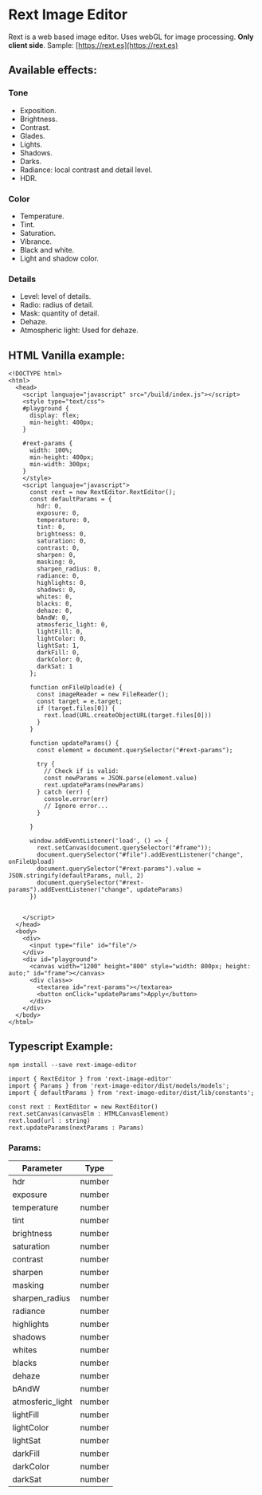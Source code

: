 # Rext Image Editor

Rext is a web based image editor. Uses webGL for image processing. **Only client side**.
Sample: [https://rext.es](https://rext.es)

## Available effects:

### Tone
* Exposition.
* Brightness.
* Contrast.
* Glades.
* Lights.
* Shadows.
* Darks.
* Radiance: local contrast and detail level.
* HDR.

### Color
* Temperature.
* Tint.
* Saturation.
* Vibrance.
* Black and white.
* Light and shadow color.

### Details
* Level: level of details.
* Radio: radius of detail.
* Mask: quantity of detail.
* Dehaze.
* Atmospheric light: Used for dehaze.

## HTML Vanilla example:
	
```[html]
<!DOCTYPE html>
<html>
  <head>
    <script languaje="javascript" src="/build/index.js"></script>
    <style type="text/css">
    #playground {
      display: flex;
      min-height: 400px;
    }

    #rext-params {
      width: 100%;
      min-height: 400px;
      min-width: 300px;
    }
    </style>
    <script languaje="javascript">
      const rext = new RextEditor.RextEditor();
      const defaultParams = {
        hdr: 0,
        exposure: 0,
        temperature: 0,
        tint: 0,
        brightness: 0,
        saturation: 0,
        contrast: 0,
        sharpen: 0,
        masking: 0,
        sharpen_radius: 0,
        radiance: 0,
        highlights: 0,
        shadows: 0,
        whites: 0,
        blacks: 0,
        dehaze: 0,
        bAndW: 0,
        atmosferic_light: 0,
        lightFill: 0,
        lightColor: 0,
        lightSat: 1,
        darkFill: 0,
        darkColor: 0,
        darkSat: 1
      };

      function onFileUpload(e) {
        const imageReader = new FileReader();
        const target = e.target;
        if (target.files[0]) {
          rext.load(URL.createObjectURL(target.files[0]))
        }
      }

      function updateParams() {
        const element = document.querySelector("#rext-params");
        
        try {
          // Check if is valid:  
          const newParams = JSON.parse(element.value)
          rext.updateParams(newParams) 
        } catch (err) {
          console.error(err)
          // Ignore error...
        }
        
      }

      window.addEventListener('load', () => {
        rext.setCanvas(document.querySelector("#frame"));
        document.querySelector("#file").addEventListener("change", onFileUpload)
        document.querySelector("#rext-params").value = JSON.stringify(defaultParams, null, 2)
        document.querySelector("#rext-params").addEventListener("change", updateParams)
      })

      
    </script>
  </head>
  <body>
    <div>
      <input type="file" id="file"/>
    </div>
    <div id="playground">
      <canvas width="1200" height="800" style="width: 800px; height: auto;" id="frame"></canvas>
      <div class=>
        <textarea id="rext-params"></textarea>
        <button onClick="updateParams">Apply</button>
      </div>
    </div>
  </body>
</html>

```

## Typescript Example:

`npm install --save rext-image-editor`

```
import { RextEditor } from 'rext-image-editor'
import { Params } from 'rext-image-editor/dist/models/models';
import { defaultParams } from 'rext-image-editor/dist/lib/constants';

const rext : RextEditor = new RextEditor()
rext.setCanvas(canvasElm : HTMLCanvasElement)
rext.load(url : string)
rext.updateParams(nextParams : Params)

```

### Params:

|Parameter | Type |
|---------|--------|
| hdr | number |
| exposure | number |
| temperature | number |
| tint | number |
| brightness | number |
| saturation | number |
| contrast | number |
| sharpen | number |
| masking | number |
| sharpen_radius | number |
| radiance | number |
| highlights | number |
| shadows | number |
| whites | number |
| blacks | number |
| dehaze | number |
| bAndW | number |
| atmosferic_light | number |
| lightFill | number |
| lightColor | number |
| lightSat | number |
| darkFill | number |
| darkColor | number |
| darkSat | number |

